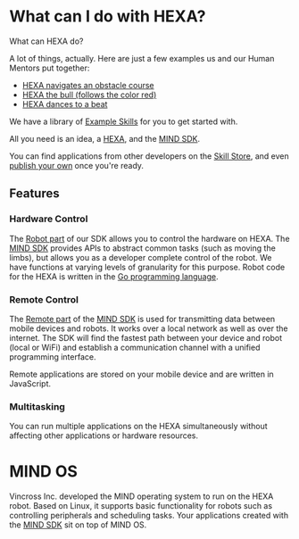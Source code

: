 # What can I do with HEXA?

What can HEXA do?

A lot of things, actually. Here are just a few examples us and our Human Mentors put together:

* [HEXA navigates an obstacle course](https://www.youtube.com/watch?v=5OQrAyfnBBo)
* [HEXA the bull \(follows the color red\)](https://www.youtube.com/watch?v=N1Ybisn04so)
* [HEXA dances to a beat](https://www.youtube.com/watch?v=PBaB7I-Baa8)

We have a library of [Example Skills](/Development/exampleskills.md) for you to get started with.

All you need is an idea, a [HEXA](http://www.vincross.com/hexa), and the [MIND SDK](/Introduction/mindsdk.md).

You can find applications from other developers on the [Skill Store](/Introduction/skillstore.md), and even [publish your own](/Introduction/publishingskills.md) once you're ready.

## Features

### Hardware Control

The [Robot part](/Introduction/robot.md) of our SDK allows you to control the hardware on HEXA. The [MIND SDK](/Introduction/mindsdk.md) provides APIs to abstract common tasks \(such as moving the limbs\), but allows you as a developer complete control of the robot. We have functions at varying levels of granularity for this purpose. Robot code for the HEXA is written in the [Go programming language](https://golang.org/).

### Remote Control

The [Remote part](/Introduction/remote.md) of the [MIND SDK](/Introduction/mindsdk.md) is used for transmitting data between mobile devices and robots. It works over a local network as well as over the internet. The SDK will find the fastest path between your device and robot \(local or WiFi\) and establish a communication channel with a unified programming interface.

Remote applications are stored on your mobile device and are written in JavaScript.

### Multitasking

You can run multiple applications on the HEXA simultaneously without affecting other applications or hardware resources.

# MIND OS

Vincross Inc. developed the MIND operating system to run on the HEXA robot. Based on Linux, it supports basic functionality for robots such as controlling peripherals and scheduling tasks. Your applications created with the [MIND SDK](/Introduction/mindsdk.md) sit on top of MIND OS.

